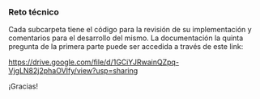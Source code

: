 ### Reto técnico

Cada subcarpeta tiene el código para la revisión de su implementación y comentarios para el desarrollo del mismo.
La documentación la quinta pregunta de la primera parte puede ser accedida a través de este link:

https://drive.google.com/file/d/1GCiYJRwainQZpq-VjgLN82j2phaOVIfy/view?usp=sharing

¡Gracias!
